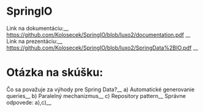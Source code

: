 # SpringIO
Link na dokumentáciu:__
https://github.com/Kolosecek/SpringIO/blob/luxo2/documentation.pdf __
Link na prezentáciu:__
https://github.com/Kolosecek/SpringIO/blob/luxo2/SpringData%2BIO.pdf __

# Otázka na skúšku:
Čo sa považuje za výhody pre Spring Data?__
a) Automatické generovanie queries__
b) Paralelný mechanizmus__
c) Repository pattern__
Správne odpovede: a),c)__
